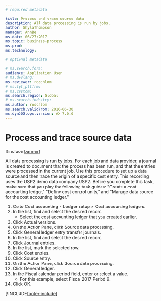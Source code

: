 ```yaml
--- 
# required metadata 
 
title: Process and trace source data
description: All data processing is run by jobs. 
author: ShylaThompson
manager: AnnBe 
ms.date: 06/27/2017
ms.topic: business-process 
ms.prod:  
ms.technology:  
 
# optional metadata 
 
# ms.search.form:   
audience: Application User 
# ms.devlang:  
ms.reviewer: roschlom
# ms.tgt_pltfrm:  
# ms.custom:  
ms.search.region: Global
# ms.search.industry: 
ms.author: roschlom
ms.search.validFrom: 2016-06-30 
ms.dyn365.ops.version: AX 7.0.0 
---
```

# Process and trace source data

[!include [banner](../../includes/banner.md)]

All data processing is run by jobs. For each job and data provider, a journal is created to document that the process has been run, and that the entries were processed in the current job. Use this procedure to set up a data source and then  trace the origin of a specific cost entry. This recording uses the USP2 demo data company USP2. Before you complete this task, make sure that you play the following task guides: "Create a cost accounting ledger," "Define cost control units," and "Manage data source for the cost accounting ledger."

1. Go to Cost accounting > Ledger setup > Cost accounting ledgers.
2. In the list, find and select the desired record.
    * Select the cost accounting ledger that you created earlier.  
3. Click Actual versions.
4. On the Action Pane, click Source data processing.
5. Click General ledger entry transfer journals.
6. In the list, find and select the desired record.
7. Click Journal entries.
8. In the list, mark the selected row.
9. Click Cost entries.
10. Click Source entry.
11. On the Action Pane, click Source data processing.
12. Click General ledger.
13. In the Fiscal calendar period field, enter or select a value.
    * For this example, select Fiscal 2017 Period 9.  
14. Click OK.



[!INCLUDE[footer-include](../../../includes/footer-banner.md)]